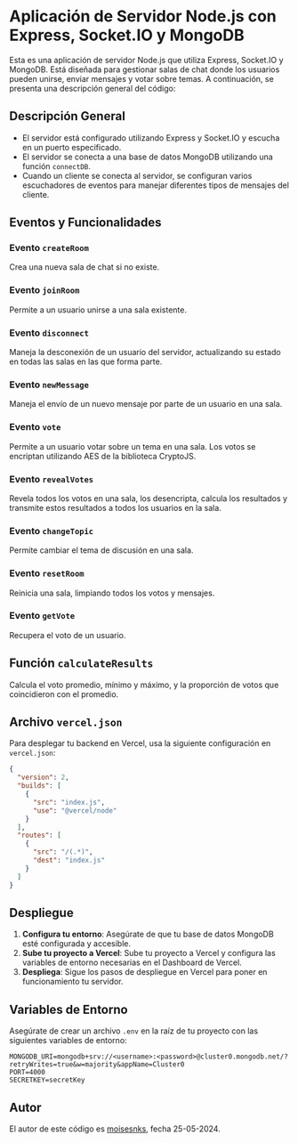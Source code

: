 # Aplicación de Servidor Node.js con Express, Socket.IO y MongoDB

Esta es una aplicación de servidor Node.js que utiliza Express, Socket.IO y MongoDB. Está diseñada para gestionar salas de chat donde los usuarios pueden unirse, enviar mensajes y votar sobre temas. A continuación, se presenta una descripción general del código:

## Descripción General

- El servidor está configurado utilizando Express y Socket.IO y escucha en un puerto especificado.
- El servidor se conecta a una base de datos MongoDB utilizando una función `connectDB`.
- Cuando un cliente se conecta al servidor, se configuran varios escuchadores de eventos para manejar diferentes tipos de mensajes del cliente.

## Eventos y Funcionalidades

### Evento `createRoom`

Crea una nueva sala de chat si no existe.

### Evento `joinRoom`

Permite a un usuario unirse a una sala existente.

### Evento `disconnect`

Maneja la desconexión de un usuario del servidor, actualizando su estado en todas las salas en las que forma parte.

### Evento `newMessage`

Maneja el envío de un nuevo mensaje por parte de un usuario en una sala.

### Evento `vote`

Permite a un usuario votar sobre un tema en una sala. Los votos se encriptan utilizando AES de la biblioteca CryptoJS.

### Evento `revealVotes`

Revela todos los votos en una sala, los desencripta, calcula los resultados y transmite estos resultados a todos los usuarios en la sala.

### Evento `changeTopic`

Permite cambiar el tema de discusión en una sala.

### Evento `resetRoom`

Reinicia una sala, limpiando todos los votos y mensajes.

### Evento `getVote`

Recupera el voto de un usuario.

## Función `calculateResults`

Calcula el voto promedio, mínimo y máximo, y la proporción de votos que coincidieron con el promedio.

## Archivo `vercel.json`

Para desplegar tu backend en Vercel, usa la siguiente configuración en `vercel.json`:

```json
{
  "version": 2,
  "builds": [
    {
      "src": "index.js",
      "use": "@vercel/node"
    }
  ],
  "routes": [
    {
      "src": "/(.*)",
      "dest": "index.js"
    }
  ]
}
```

## Despliegue

1. **Configura tu entorno**: Asegúrate de que tu base de datos MongoDB esté configurada y accesible.
2. **Sube tu proyecto a Vercel**: Sube tu proyecto a Vercel y configura las variables de entorno necesarias en el Dashboard de Vercel.
3. **Despliega**: Sigue los pasos de despliegue en Vercel para poner en funcionamiento tu servidor.

## Variables de Entorno

Asegúrate de crear un archivo `.env` en la raíz de tu proyecto con las siguientes variables de entorno:

```env
MONGODB_URI=mongodb+srv://<username>:<password>@cluster0.mongodb.net/?retryWrites=true&w=majority&appName=Cluster0
PORT=4000
SECRETKEY=secretKey
```

## Autor
El autor de este código es [moisesnks](https://github.com/moisesnks), fecha 25-05-2024.


